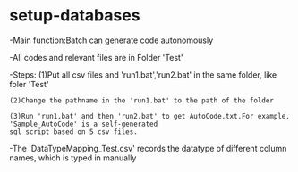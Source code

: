 # setup-databases
-Main function:Batch can generate code autonomously

-All codes and relevant files are in Folder 'Test' 

-Steps:  (1)Put all csv files and 'run1.bat','run2.bat' in the same folder, like foler 'Test'

	(2)Change the pathname in the 'run1.bat' to the path of the folder

	(3)Run 'run1.bat' and then 'run2.bat' to get AutoCode.txt.For example, 'Sample_AutoCode' is a self-generated
	sql script based on 5 csv files.


-The 'DataTypeMapping_Test.csv' records the datatype of different column names, which is typed in manually
